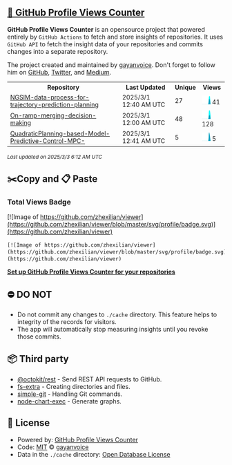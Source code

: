 ## [🚀 GitHub Profile Views Counter](https://github.com/gayanvoice/github-profile-views-counter)
**GitHub Profile Views Counter** is an opensource project that powered entirely by  `GitHub Actions` to fetch and store insights of repositories.
It uses `GitHub API` to fetch the insight data of your repositories and commits changes into a separate repository.

The project created and maintained by [gayanvoice](https://github.com/gayanvoice). Don't forget to follow him on [GitHub](https://github.com/gayanvoice), [Twitter](https://twitter.com/gayanvoice), and [Medium](https://gayanvoice.medium.com/).

<table>
	<tr>
		<th>
			Repository
		</th>
		<th>
			Last Updated
		</th>
		<th>
			Unique
		</th>
		<th>
			Views
		</th>
	</tr>
	<tr>
		<td>
			<a href="https://github.com/zhexilian/viewer/tree/master/readme/823497380/year.md">
				NGSIM-data-process-for-trajectory-prediction-planning
			</a>
		</td>
		<td>
			2025/3/1 12:40 AM UTC
		</td>
		<td>
			27
		</td>
		<td>
			<img alt="Response time graph" src="https://github.com/zhexilian/viewer/raw/master/graph/823497380/small/year.png" height="20"> 41
		</td>
	</tr>
	<tr>
		<td>
			<a href="https://github.com/zhexilian/viewer/tree/master/readme/745838342/year.md">
				On-ramp-merging-decision-making
			</a>
		</td>
		<td>
			2025/3/1 12:00 AM UTC
		</td>
		<td>
			48
		</td>
		<td>
			<img alt="Response time graph" src="https://github.com/zhexilian/viewer/raw/master/graph/745838342/small/year.png" height="20"> 128
		</td>
	</tr>
	<tr>
		<td>
			<a href="https://github.com/zhexilian/viewer/tree/master/readme/769948634/year.md">
				QuadraticPlanning-based-Model-Predictive-Control-MPC-
			</a>
		</td>
		<td>
			2025/3/1 12:41 AM UTC
		</td>
		<td>
			5
		</td>
		<td>
			<img alt="Response time graph" src="https://github.com/zhexilian/viewer/raw/master/graph/769948634/small/year.png" height="20"> 5
		</td>
	</tr>
</table>

<small><i>Last updated on 2025/3/3 6:12 AM UTC</i></small>

## ✂️Copy and 📋 Paste
### Total Views Badge
[![Image of https://github.com/zhexilian/viewer](https://github.com/zhexilian/viewer/blob/master/svg/profile/badge.svg)](https://github.com/zhexilian/viewer)

```readme
[![Image of https://github.com/zhexilian/viewer](https://github.com/zhexilian/viewer/blob/master/svg/profile/badge.svg)](https://github.com/zhexilian/viewer)
```
[**Set up GitHub Profile Views Counter for your repositories**](https://github.com/gayanvoice/github-profile-views-counter)
## ⛔ DO NOT
- Do not commit any changes to `./cache` directory. This feature helps to integrity of the records for visitors.
- The app will automatically stop measuring insights until you revoke those commits.
## 📦 Third party

- [@octokit/rest](https://www.npmjs.com/package/@octokit/rest) - Send REST API requests to GitHub.
- [fs-extra](https://www.npmjs.com/package/fs-extra) - Creating directories and files.
- [simple-git](https://www.npmjs.com/package/simple-git) - Handling Git commands.
- [node-chart-exec](https://www.npmjs.com/package/node-chart-exec) - Generate graphs.
## 📄 License
- Powered by: [GitHub Profile Views Counter](https://github.com/gayanvoice/github-profile-views-counter)
- Code: [MIT](./LICENSE) © [gayanvoice](https://github.com/gayanvoice)
- Data in the `./cache` directory: [Open Database License](https://opendatacommons.org/licenses/odbl/1-0/)